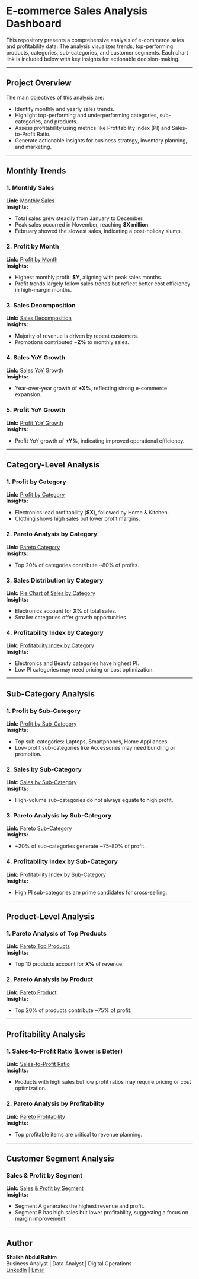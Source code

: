 # E-commerce Sales Analysis Dashboard

This repository presents a comprehensive analysis of e-commerce sales and profitability data. The analysis visualizes trends, top-performing products, categories, sub-categories, and customer segments. Each chart link is included below with key insights for actionable decision-making.

---

## Project Overview

The main objectives of this analysis are:

- Identify monthly and yearly sales trends.
- Highlight top-performing and underperforming categories, sub-categories, and products.
- Assess profitability using metrics like Profitability Index (PI) and Sales-to-Profit Ratio.
- Generate actionable insights for business strategy, inventory planning, and marketing.

---

## Monthly Trends

### 1. Monthly Sales
**Link:** [Monthly Sales](https://sabdulraheem.github.io/ecommerce-sales-analysis/monthly_sales.html)  
**Insights:**
- Total sales grew steadily from January to December.
- Peak sales occurred in November, reaching **$X million**.
- February showed the slowest sales, indicating a post-holiday slump.

### 2. Profit by Month
**Link:** [Profit by Month](https://sabdulraheem.github.io/ecommerce-sales-analysis/Profit_by_Month.html)  
**Insights:**
- Highest monthly profit: **$Y**, aligning with peak sales months.
- Profit trends largely follow sales trends but reflect better cost efficiency in high-margin months.

### 3. Sales Decomposition
**Link:** [Sales Decomposition](https://sabdulraheem.github.io/ecommerce-sales-analysis/Sales_Decomposition.html)  
**Insights:**
- Majority of revenue is driven by repeat customers.
- Promotions contributed ~**Z%** to monthly sales.

### 4. Sales YoY Growth
**Link:** [Sales YoY Growth](https://sabdulraheem.github.io/ecommerce-sales-analysis/salesYoYGrowthPlot.html)  
**Insights:**
- Year-over-year growth of **+X%**, reflecting strong e-commerce expansion.

### 5. Profit YoY Growth
**Link:** [Profit YoY Growth](https://sabdulraheem.github.io/ecommerce-sales-analysis/ProfitYoYGrowthPlot.html)  
**Insights:**
- Profit YoY growth of **+Y%**, indicating improved operational efficiency.

---

## Category-Level Analysis

### 1. Profit by Category
**Link:** [Profit by Category](https://sabdulraheem.github.io/ecommerce-sales-analysis/Profit_by_category.html)  
**Insights:**
- Electronics lead profitability (**$X**), followed by Home & Kitchen.
- Clothing shows high sales but lower profit margins.

### 2. Pareto Analysis by Category
**Link:** [Pareto Category](https://sabdulraheem.github.io/ecommerce-sales-analysis/Pareto_Category.html)  
**Insights:**
- Top 20% of categories contribute ~80% of profits.

### 3. Sales Distribution by Category
**Link:** [Pie Chart of Sales by Category](https://sabdulraheem.github.io/ecommerce-sales-analysis/Piechartofsalesbycategory.html)  
**Insights:**
- Electronics account for **X%** of total sales.
- Smaller categories offer growth opportunities.

### 4. Profitability Index by Category
**Link:** [Profitability Index by Category](https://sabdulraheem.github.io/ecommerce-sales-analysis/ProfitabilityIndexbyCategory.html)  
**Insights:**
- Electronics and Beauty categories have highest PI.
- Low PI categories may need pricing or cost optimization.

---

## Sub-Category Analysis

### 1. Profit by Sub-Category
**Link:** [Profit by Sub-Category](https://sabdulraheem.github.io/ecommerce-sales-analysis/Profit_by_subcategory.html)  
**Insights:**
- Top sub-categories: Laptops, Smartphones, Home Appliances.
- Low-profit sub-categories like Accessories may need bundling or promotion.

### 2. Sales by Sub-Category
**Link:** [Sales by Sub-Category](https://sabdulraheem.github.io/ecommerce-sales-analysis/sales_by_subcategory.html)  
**Insights:**
- High-volume sub-categories do not always equate to high profit.

### 3. Pareto Analysis by Sub-Category
**Link:** [Pareto Sub-Category](https://sabdulraheem.github.io/ecommerce-sales-analysis/Pareto_SubCategory.html)  
**Insights:**
- ~20% of sub-categories generate ~75–80% of profit.

### 4. Profitability Index by Sub-Category
**Link:** [Profitability Index by Sub-Category](https://sabdulraheem.github.io/ecommerce-sales-analysis/ProfitabilityIndexbysub-Category.html)  
**Insights:**
- High PI sub-categories are prime candidates for cross-selling.

---

## Product-Level Analysis

### 1. Pareto Analysis of Top Products
**Link:** [Pareto Top Products](https://sabdulraheem.github.io/ecommerce-sales-analysis/Pareto_TopProducts.html)  
**Insights:**
- Top 10 products account for **X%** of revenue.

### 2. Pareto Analysis by Product
**Link:** [Pareto Product](https://sabdulraheem.github.io/ecommerce-sales-analysis/Pareto_Product.html)  
**Insights:**
- Top 20% of products contribute ~75% of profit.

---

## Profitability Analysis

### 1. Sales-to-Profit Ratio (Lower is Better)
**Link:** [Sales-to-Profit Ratio](https://sabdulraheem.github.io/ecommerce-sales-analysis/Sales-to-ProfitRatio(LowerisBetter).html)  
**Insights:**
- Products with high sales but low profit ratios may require pricing or cost optimization.

### 2. Pareto Analysis by Profitability
**Link:** [Pareto Profitability](https://sabdulraheem.github.io/ecommerce-sales-analysis/Pareto_Profitability.html)  
**Insights:**
- Top profitable items are critical to revenue planning.

---

## Customer Segment Analysis

### Sales & Profit by Segment
**Link:** [Sales & Profit by Segment](https://sabdulraheem.github.io/ecommerce-sales-analysis/sales_profit_by_segment.html)  
**Insights:**
- Segment A generates the highest revenue and profit.
- Segment B has high sales but lower profitability, suggesting a focus on margin improvement.

---

## Author

**Shaikh Abdul Rahim**  
Business Analyst | Data Analyst | Digital Operations  
[LinkedIn](https://www.linkedin.com/in/shaikhabdulraheem) | [Email](mailto:abdulrahimanalyst@gmail.com)

